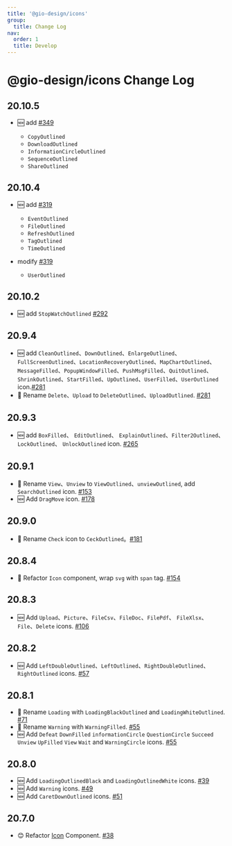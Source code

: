```yaml
---
title: '@gio-design/icons'
group:
  title: Change Log
nav:
  order: 1
  title: Develop
---
```


# @gio-design/icons Change Log

## 20.10.5

- 🆕 add [#349](https://github.com/growingio/gio-design/pull/349)

  - `CopyOutlined`
  - `DownloadOutlined`
  - `InformationCircleOutlined`
  - `SequenceOutlined`
  - `ShareOutlined`

## 20.10.4

- 🆕 add [#319](https://github.com/growingio/gio-design/pull/319)

  - `EventOutlined`
  - `FileOutlined`
  - `RefreshOutlined`
  - `TagOutlined`
  - `TimeOutlined`

- modify [#319](https://github.com/growingio/gio-design/pull/319)

  - `UserOutlined`

## 20.10.2

- 🆕 add `StopWatchOutlined` [#292](https://github.com/growingio/gio-design/pull/292)

## 20.9.4

- 🆕 add `CleanOutlined`、`DownOutlined`、`EnlargeOutlined`、`FullScreenOutlined`、`LocationRecoveryOutlined`、`MapChartOutlined`、`MessageFilled`、`PopupWindowFilled`、`PushMsgFilled`、`QuitOutlined`、`ShrinkOutlined`、`StartFilled`、`UpOutlined`、`UserFilled`、`UserOutlined` icon.[#281](https://github.com/growingio/gio-design/pull/281)
- 📛 Rename `Delete`、`Upload` to `DeleteOutlined`、`UploadOutlined`. [#281](https://github.com/growingio/gio-design/pull/281)

## 20.9.3

- 🆕 add `BoxFilled`、 `EditOutlined`、 `ExplainOutlined`、`Filter2Outlined`、 `LockOutlined`、 `UnlockOutlined` icon. [#265](https://github.com/growingio/gio-design/pull/265)

## 20.9.1

- 📛 Rename `View`、`Unview` to `ViewOutlined`、`unviewOutlined`, add `SearchOutlined` icon. [#153](https://github.com/growingio/gio-design/pull/153)
- 🆕 Add `DragMove` icon. [#178](https://github.com/growingio/gio-design/pull/178)

## 20.9.0

- 📛 Rename `Check` icon to `CeckOutlined`。[#181](https://github.com/growingio/gio-design/pull/181)

## 20.8.4

- 📛 Refactor `Icon` component, wrap `svg` with `span` tag. [#154](https://github.com/growingio/gio-design/pull/154)

## 20.8.3

- 🆕 Add `Upload`、`Picture`、`FileCsv`、`FileDoc`、`FilePdf`、 `FileXlsx`、`File`、`Delete` icons. [#106](https://github.com/growingio/gio-design/pull/106)

## 20.8.2

- 🆕 Add `LeftDoubleOutlined`、`LeftOutlined`、`RightDoubleOutlined`、`RightOutlined` icons. [#57](https://github.com/growingio/gio-design/pull/57)

## 20.8.1

- 📛 Rename `Loading` with `LoadingBlackOutlined` and `LoadingWhiteOutlined`. [#71](https://github.com/growingio/gio-design/pull/71)
- 📛 Rename `Warning` with `WarningFilled`. [#55](https://github.com/growingio/gio-design/pull/55)
- 🆕 Add `Defeat` `DownFilled` `informationCircle` `QuestionCircle` `Succeed` `Unview` `UpFilled` `View` `Wait` and `WarningCircle` icons. [#55](https://github.com/growingio/gio-design/pull/55)

## 20.8.0

- 🆕 Add `LoadingOutlinedBlack` and `LoadingOutlinedWhite` icons. [#39](https://github.com/growingio/gio-design/pull/39)
- 🆕 Add `Warning` icons. [#49](https://github.com/growingio/gio-design/pull/49)
- 🆕 Add `CaretDownOutlined` icons. [#51](https://github.com/growingio/gio-design/pull/51)

## 20.7.0

- 😊 Refactor [Icon](/resources/icons) Component. [#38](https://github.com/growingio/gio-design/pull/38)
